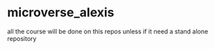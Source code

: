 # microverse_alexis
all the course will be done on this repos unless if it need a stand alone repository
